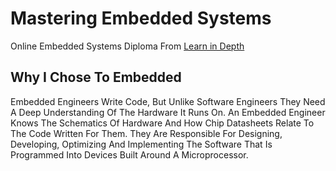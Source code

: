 # Mastering Embedded Systems
Online Embedded Systems Diploma From [Learn in Depth](https://www.learn-in-depth.com)

## Why I Chose To Embedded 
Embedded Engineers Write Code, But Unlike Software Engineers They Need A Deep Understanding Of The Hardware It Runs On. An Embedded Engineer Knows The Schematics Of Hardware And How Chip Datasheets Relate To The Code Written For Them. They Are Responsible For Designing, Developing, Optimizing And Implementing The Software That Is Programmed Into Devices Built Around A Microprocessor. 
